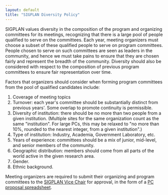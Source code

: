 ```yaml
---
layout: default
title: "SIGPLAN Diversity Policy"
---
```

SIGPLAN values diversity in the composition of the program and
organizing committees for its meetings, recognizing that there is a
large pool of people qualified to serve on the committees. Each
year, meeting organizers must choose a subset of these qualified
people to serve on program committees. People chosen to serve on
such committees are seen as leaders in the community, and hence we
must take pains to ensure that they are chosen fairly and represent
the breadth of the community. Diversity should also be considered
with respect to the composition of previous program committees to
ensure fair representation over time.  

Factors that organizers should consider when forming program
committees from the pool of qualified candidates include:

1.  Coverage of meeting topics
2.  Turnover: each year's committee should be substantially
    distinct from previous years'. Some overlap to promote continuity
    is permissible.
3.  Diversity of institution: there should be no more than
    two people from a given institution. 
    (Multiple sites for the same organization count as the same "institution". For large PCs, this may be relaxed to "no more than 10%, rounded to the nearest integer, from a given institution".)
4.  Type of institution: Industry, Academia, Government Laboratory,
    etc.
5.  Years of experience: committees should be a mix of junior,
    mid-level, and senior members of the community.
6.  Geographic distribution: members should come from all parts of
    the world active in the given research area.
7.  Gender.
8.  Ethnic background.

Meeting organizers are required to submit their organizing and program
committees to the
[SIGPLAN Vice Chair](mailto:vc_sigplan@acm.org?subject=Program%20Committee%20Approval)
for approval, in the form of a
[PC proposal spreadsheet](/Resources/Guidelines/sigplan-pc-proposal-template.xlsx).
